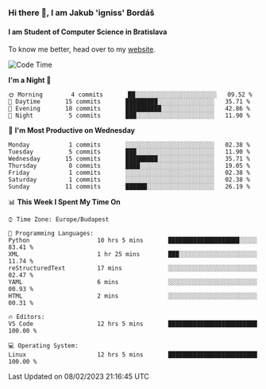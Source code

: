 ### Hi there 👋, I am Jakub 'igniss' Bordáš

#### I am Student of Computer Science in Bratislava
To know me better, head over to my [website](https://bordas.sk).


<!--START_SECTION:waka-->
![Code Time](http://img.shields.io/badge/Code%20Time-1%2C034%20hrs%2050%20mins-blue)

**I'm a Night 🦉** 

```text
🌞 Morning        4 commits       ██░░░░░░░░░░░░░░░░░░░░░░░   09.52 % 
🌆 Daytime       15 commits       █████████░░░░░░░░░░░░░░░░   35.71 % 
🌃 Evening       18 commits       ██████████░░░░░░░░░░░░░░░   42.86 % 
🌙 Night          5 commits       ███░░░░░░░░░░░░░░░░░░░░░░   11.90 % 

```
📅 **I'm Most Productive on Wednesday** 

```text
Monday           1 commits       ░░░░░░░░░░░░░░░░░░░░░░░░░   02.38 % 
Tuesday          5 commits       ███░░░░░░░░░░░░░░░░░░░░░░   11.90 % 
Wednesday       15 commits       █████████░░░░░░░░░░░░░░░░   35.71 % 
Thursday         8 commits       ████░░░░░░░░░░░░░░░░░░░░░   19.05 % 
Friday           1 commits       ░░░░░░░░░░░░░░░░░░░░░░░░░   02.38 % 
Saturday         1 commits       ░░░░░░░░░░░░░░░░░░░░░░░░░   02.38 % 
Sunday          11 commits       ██████░░░░░░░░░░░░░░░░░░░   26.19 % 

```


📊 **This Week I Spent My Time On** 

```text
⌚︎ Time Zone: Europe/Budapest

💬 Programming Languages: 
Python                   10 hrs 5 mins       ████████████████████░░░░░   83.41 % 
XML                      1 hr 25 mins        ███░░░░░░░░░░░░░░░░░░░░░░   11.74 % 
reStructuredText         17 mins             ░░░░░░░░░░░░░░░░░░░░░░░░░   02.47 % 
YAML                     6 mins              ░░░░░░░░░░░░░░░░░░░░░░░░░   00.93 % 
HTML                     2 mins              ░░░░░░░░░░░░░░░░░░░░░░░░░   00.31 % 

🔥 Editors: 
VS Code                  12 hrs 5 mins       █████████████████████████   100.00 % 

💻 Operating System: 
Linux                    12 hrs 5 mins       █████████████████████████   100.00 % 

```


 Last Updated on 08/02/2023 21:16:45 UTC
<!--END_SECTION:waka-->
